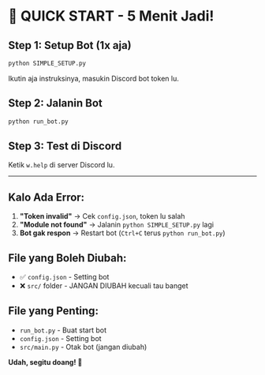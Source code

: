 # 🚀 QUICK START - 5 Menit Jadi!

## Step 1: Setup Bot (1x aja)
```bash
python SIMPLE_SETUP.py
```
Ikutin aja instruksinya, masukin Discord bot token lu.

## Step 2: Jalanin Bot
```bash
python run_bot.py
```

## Step 3: Test di Discord
Ketik `w.help` di server Discord lu.

---

## Kalo Ada Error:
1. **"Token invalid"** → Cek `config.json`, token lu salah
2. **"Module not found"** → Jalanin `python SIMPLE_SETUP.py` lagi  
3. **Bot gak respon** → Restart bot (`Ctrl+C` terus `python run_bot.py`)

## File yang Boleh Diubah:
- ✅ `config.json` - Setting bot
- ❌ `src/` folder - JANGAN DIUBAH kecuali tau banget

## File yang Penting:
- `run_bot.py` - Buat start bot
- `config.json` - Setting bot
- `src/main.py` - Otak bot (jangan diubah)

**Udah, segitu doang! 🎉**